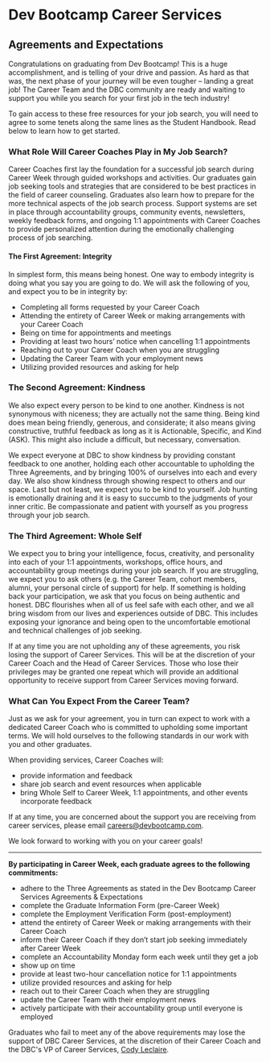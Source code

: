 # Dev Bootcamp Career Services

## Agreements and Expectations

Congratulations on graduating from Dev Bootcamp! This is a huge accomplishment, and is telling of your drive and passion. As hard as that was, the next phase of your journey will be even tougher – landing a great job! The Career Team and the DBC community are ready and waiting to support you while you search for your first job in the tech industry!

To gain access to these free resources for your job search, you will need to agree to some tenets along the same lines as the Student Handbook. Read below to learn how to get started.

### What Role Will Career Coaches Play in My Job Search?
Career Coaches first lay the foundation for a successful job search during Career Week through guided workshops and activities. Our graduates gain job seeking tools and strategies that are considered to be best practices in the field of career counseling. Graduates also learn how to prepare for the more technical aspects of the job search process. Support systems are set in place through accountability groups, community events, newsletters, weekly feedback forms, and ongoing 1:1 appointments with Career Coaches to provide personalized attention during the emotionally challenging process of job searching.

#### The First Agreement: Integrity
In simplest form, this means being honest. One way to embody integrity is doing what you say you are going to do. We will ask the following of you, and expect you to be in integrity by:

- Completing all forms requested by your Career Coach
- Attending the entirety of Career Week or making arrangements with your Career Coach
- Being on time for appointments and meetings
- Providing at least two hours’ notice when cancelling 1:1 appointments
- Reaching out to your Career Coach when you are struggling
- Updating the Career Team with your employment news
- Utilizing provided resources and asking for help

### The Second Agreement: Kindness
We also expect every person to be kind to one another. Kindness is not synonymous with niceness; they are actually not the same thing. Being kind does mean being friendly, generous, and considerate; it also means giving constructive, truthful feedback as long as it is Actionable, Specific, and Kind (ASK). This might also include a difficult, but necessary, conversation.

We expect everyone at DBC to show kindness by providing constant feedback to one another, holding each other accountable to upholding the Three Agreements, and by bringing 100% of ourselves into each and every day. We also show kindness through showing respect to others and our space.
Last but not least, we expect you to be kind to yourself. Job hunting is emotionally draining and it is easy to succumb to the judgments of your inner critic. Be compassionate and patient with yourself as you progress through your job search.

### The Third Agreement: Whole Self
We expect you to bring your intelligence, focus, creativity, and personality into each of your 1:1 appointments, workshops, office hours, and accountability group meetings during your job search. If you are struggling, we expect you to ask others (e.g. the Career Team, cohort members, alumni, your personal circle of support) for help. If something is holding back your participation, we ask that you focus on being authentic and honest. DBC flourishes when all of us feel safe with each other, and we all bring wisdom from our lives and experiences outside of DBC. This includes exposing your ignorance and being open to the uncomfortable emotional and technical challenges of job seeking.

If at any time you are not upholding any of these agreements, you risk losing the support of Career Services. This will be at the discretion of your Career Coach and the Head of Career Services. Those who lose their privileges may be granted one repeat which will provide an additional opportunity to receive support from Career Services moving forward.

### What Can You Expect From the Career Team?
Just as we ask for your agreement, you in turn can expect to work with a dedicated Career Coach who is committed to upholding some important terms. We will hold ourselves to the following standards in our work with you and other graduates.

When providing services, Career Coaches will:

- provide information and feedback
- share job search and event resources when applicable
- bring Whole Self to Career Week, 1:1 appointments, and other events
incorporate feedback

If at any time, you are concerned about the support you are receiving from career services, please email <a href="mailto:careers@devbootcamp.com">careers@devbootcamp.com</a>.

We look forward to working with you on your career goals!

-------------------------
__By participating in Career Week, each graduate agrees to the following commitments:__

- adhere to the Three Agreements as stated in the Dev Bootcamp Career Services Agreements & Expectations
- complete the Graduate Information Form (pre-Career Week)
- complete the Employment Verification Form (post-employment)
- attend the entirety of Career Week or making arrangements with their Career Coach
- inform their Career Coach if they don’t start job seeking immediately after Career Week
- complete an Accountability Monday form each week until they get a job
- show up on time
- provide at least two-hour cancellation notice for 1:1 appointments
- utilize provided resources and asking for help
- reach out to their Career Coach when they are struggling
- update the Career Team with their employment news
- actively participate with their accountability group until everyone is employed

Graduates who fail to meet any of the above requirements may lose the support of DBC Career Services, at the discretion of their Career Coach and the DBC's VP of Career Services, <a href="mailto:cody.leclaire@devbootcamp.com">Cody Leclaire</a>.
